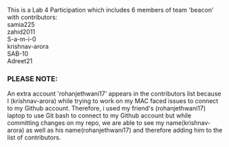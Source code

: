 This is a Lab 4 Participation which includes 6 members of team 'beacon' with contributors:<br>samia225<br>zahid2011<br>S-a-m-i-0<br>krishnav-arora<br>SAB-10<br>Adreet21<br>
### PLEASE NOTE:<br> 
An extra account 'rohanjethwani17' appears in the contributors list because I (krishnav-arora) while trying to work on my MAC faced issues to connect to my Github account. Therefore, i used my friend's (rohanjethwani17) laptop to use Git bash to connect to my Github account but while committing changes on my repo, we are able to see my name(krishnav-arora) as well as his name(rohanjethwani17) and therefore adding him to the list of contributors.
